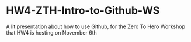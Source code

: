 # HW4-ZTH-Intro-to-Github-WS
A lit presentation about how to use Github, for the Zero To Hero Workshop that HW4 is hosting on November 6th
